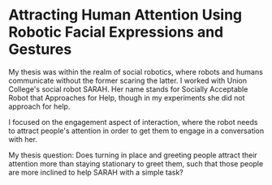 # Attracting Human Attention Using Robotic Facial Expressions and Gestures

My thesis was within the realm of social robotics, where robots and humans communicate without the former scaring the latter. I worked with Union College's social robot SARAH. Her name stands for Socially Acceptable Robot that Approaches for Help, though in my experiments she did not approach for help.

I focused on the engagement aspect of interaction, where the robot needs to attract people's attention in order to get them to engage in a conversation with her.

My thesis question: Does turning in place and greeting people attract their attention more than staying stationary to greet them, such that those people are more inclined to help SARAH with a simple task?
